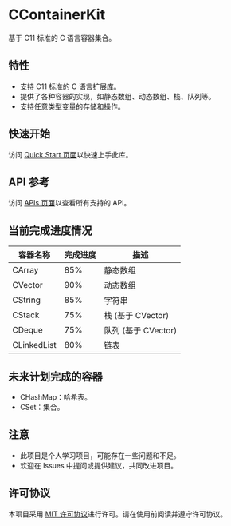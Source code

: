 # CContainerKit

基于 C11 标准的 C 语言容器集合。

## 特性

- 支持 C11 标准的 C 语言扩展库。
- 提供了各种容器的实现，如静态数组、动态数组、栈、队列等。
- 支持任意类型变量的存储和操作。

## 快速开始

访问 [Quick Start 页面](https://catisnotfound.github.io/CContainerKit-Wiki/zh/quickstart)以快速上手此库。

## API 参考

访问 [APIs 页面](https://catisnotfound.github.io/CContainerKit-Wiki/zh/apis/)以查看所有支持的 API。

## 当前完成进度情况

| 容器名称 | 完成进度 | 描述              |
|----------|----------|-----------------|
| CArray   | 85%      | 静态数组            |
| CVector  | 90%      | 动态数组            |
| CString  | 85%      | 字符串             |
| CStack | 75% | 栈 (基于 CVector)  |
| CDeque | 75% | 队列 (基于 CVector) |
| CLinkedList | 80% | 链表              |

## 未来计划完成的容器

- CHashMap：哈希表。
- CSet：集合。

## 注意

- 此项目是个人学习项目，可能存在一些问题和不足。
- 欢迎在 Issues 中提问或提供建议，共同改进项目。

## 许可协议

本项目采用 [MIT 许可协议](../LICENSE.md)进行许可。请在使用前阅读并遵守许可协议。
